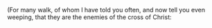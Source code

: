 (For many walk, of whom I have told you often, and now tell you even weeping, that they are the enemies of the cross of Christ:
